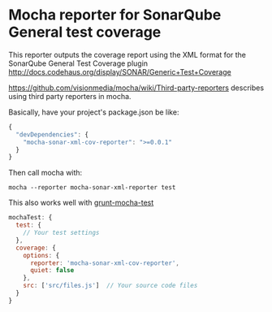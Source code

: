 # Mocha reporter for SonarQube General test coverage

This reporter outputs the coverage report using the XML format for the SonarQube General Test Coverage plugin <http://docs.codehaus.org/display/SONAR/Generic+Test+Coverage>

https://github.com/visionmedia/mocha/wiki/Third-party-reporters describes using third party reporters in mocha.

Basically, have your project's package.json be like:

``` js
{  
  "devDependencies": {  
    "mocha-sonar-xml-cov-reporter": ">=0.0.1"  
  }  
}
```

Then call mocha with:

`mocha --reporter mocha-sonar-xml-reporter test`

This also works well with [grunt-mocha-test](https://github.com/pghalliday/grunt-mocha-test)

``` js
mochaTest: {  
  test: {  
    // Your test settings  
  },  
  coverage: {  
    options: {  
      reporter: 'mocha-sonar-xml-cov-reporter',  
      quiet: false  
    },  
    src: ['src/files.js']  // Your source code files  
  }  
}
```
